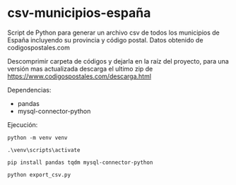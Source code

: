 # csv-municipios-españa
Script de Python para generar un archivo csv de todos los municipios de España incluyendo su provincia y código postal. Datos obtenido de codigospostales.com

Descomprimir carpeta de códigos y dejarla en la raíz del proyecto, para una versión mas actualizada descarga el ultimo zip de https://www.codigospostales.com/descarga.html

Dependencias:
 - pandas
 - mysql-connector-python

Ejecución:
```
python -m venv venv
```
```
.\venv\scripts\activate
```
```
pip install pandas tqdm mysql-connector-python
```
```
python export_csv.py
```
